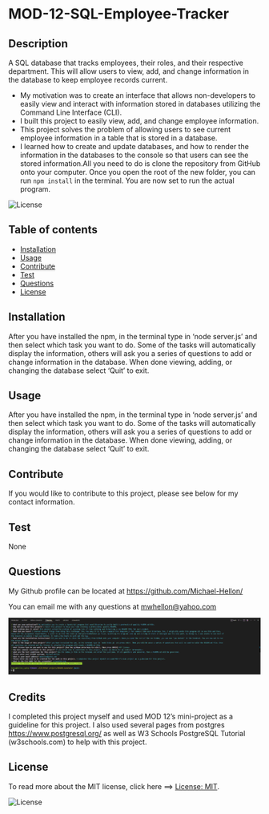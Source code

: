 
# MOD-12-SQL-Employee-Tracker

## Description

A SQL database that tracks employees, their roles, and their respective department. This will allow users to view, add, and change information in the database to keep employee records current.

- My motivation was to create an interface that allows non-developers to easily view and interact with information stored in databases utilizing the Command Line Interface (CLI).
- I built this project to easily view, add, and change employee information.
- This project solves the problem of allowing users to see current employee information in a table that is stored in a database.
- I learned how to create and update databases, and how to render the information in the databases to the console so that users can see the stored information.All you need to do is clone the repository from GitHub onto your computer. Once you open the root of the new folder, you can run `npm install` in the terminal. You are now set to run the actual program.

![License](https://img.shields.io/badge/License-MIT-green.svg)

## Table of contents

* [Installation](#installation)
* [Usage](#usage)
* [Contribute](#contribute)
*  [Test](#test)
* [Questions](#questions)
* [License](#license)

## Installation

After you have installed the npm, in the terminal type in ‘node server.js’ and then select which task you want to do. Some of the tasks will automatically display the information, others will ask you a series of questions to add or change information in the database. When done viewing, adding, or changing the database select ‘Quit’ to exit. 

## Usage

After you have installed the npm, in the terminal type in ‘node server.js’ and then select which task you want to do. Some of the tasks will automatically display the information, others will ask you a series of questions to add or change information in the database. When done viewing, adding, or changing the database select ‘Quit’ to exit. 

## Contribute

If you would like to contribute to this project, please see below for my contact information.

## Test

None

## Questions

My Github profile can be located at <https://github.com/Michael-Hellon/>

You can email me with any questions at <mwhellon@yahoo.com>

![screenshot](/assets/images/screenshot.png)

## Credits

I completed this project myself and used MOD 12’s mini-project as a guideline for this project. I also used several pages from postgres https://www.postgresql.org/ as well as W3 Schools PostgreSQL Tutorial (w3schools.com) to help with this project.

## License

To read more about the MIT license, click here ==> [License: MIT](https://opensource.org/licenses/MIT).

![License](https://img.shields.io/badge/License-MIT-green.svg)
